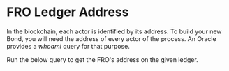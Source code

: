 # FRO Ledger Address

In the blockchain, each actor is identified by its address.
To build your new Bond, you will need the address of every actor of the process.
An Oracle provides a *whoami* query for that purpose.

Run the below query to get the FRO's address on the given ledger.

<div class="froBorder" >
    <div class="explorer" id="frowhoami"></div>
</div>
<script>
const froEndPoint = 'http://localhost:6661/graphql';

ReactDOM.render(
React.createElement(GraphiQL, {
fetcher: GraphiQL.createFetcher({
  url: froEndPoint,
}),
defaultEditorToolsVisibility: true,
query: `query Query($ledger: Ledger!) {
    whoami(ledger: $ledger)
}`,
variables: '{ "ledger": "ETHEREUM" }'
}),
document.getElementById('frowhoami'),
);
</script>